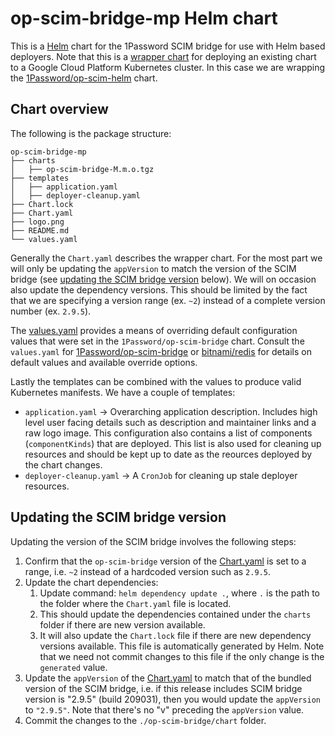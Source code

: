 # op-scim-bridge-mp Helm chart

This is a [Helm](https://helm.sh) chart for the 1Password SCIM bridge for use with Helm based deployers.
Note that this is a [wrapper chart](https://github.com/GoogleCloudPlatform/marketplace-k8s-app-tools/blob/master/docs/building-deployer-helm.md#part-1b-optional-creating-a-wrapper-chart) for deploying an existing chart to a Google Cloud Platform Kubernetes cluster. In this case we are wrapping the [1Password/op-scim-helm](https://github.com/1Password/op-scim-helm) chart.

## Chart overview

The following is the package structure:

```
op-scim-bridge-mp
├── charts
│   ├── op-scim-bridge-M.m.o.tgz
├── templates
│   ├── application.yaml
│   ├── deployer-cleanup.yaml
├── Chart.lock
├── Chart.yaml
├── logo.png
├── README.md
└── values.yaml
```

Generally the `Chart.yaml` describes the wrapper chart. For the most part we will only be updating the `appVersion` to match the version of the SCIM bridge (see [updating the SCIM bridge version](#updating-the-scim-bridge-version) below). We will on occasion also update the dependency versions. This should be limited by the fact that we are specifying a version range (ex. `~2`) instead of a complete version number (ex. `2.9.5`).

The [values.yaml](./values.yaml) provides a means of overriding default configuration values that were set in the `1Password/op-scim-bridge` chart. Consult the `values.yaml` for [1Password/op-scim-bridge](https://github.com/1Password/op-scim-helm/blob/main/charts/op-scim-bridge/values.yaml) or [bitnami/redis](https://github.com/bitnami/charts/tree/master/bitnami/redis) for details on default values and available override options.

Lastly the templates can be combined with the values to produce valid Kubernetes manifests. We have a couple of templates:

- `application.yaml` -> Overarching application description. Includes high level user facing details such as description and maintainer links and a raw logo image. This configuration also contains a list of components (`componentKinds`) that are deployed. This list is also used for cleaning up resources and should be kept up to date as the reources deployed by the chart changes.
- `deployer-cleanup.yaml` -> A `CronJob` for cleaning up stale deployer resources.

## Updating the SCIM bridge version

Updating the version of the SCIM bridge involves the following steps:

1. Confirm that the `op-scim-bridge` version of the [Chart.yaml](./Chart.yaml) is set to a range, i.e. `~2` instead of a hardcoded version such as `2.9.5`.
2. Update the chart dependencies:
    1. Update command: `helm dependency update .`, where `.` is the path to the folder where the `Chart.yaml` file is located.
    2. This should update the dependencies contained under the `charts` folder if there are new version available.
    3. It will also update the `Chart.lock` file if there are new dependency versions available. This file is automatically generated by Helm. Note that we need not commit changes to this file if the only change is the `generated` value.
3. Update the `appVersion` of the [Chart.yaml](./Chart.yaml) to match that of the bundled version of the SCIM bridge, i.e. if this release includes SCIM bridge version is "2.9.5" (build 209031), then you would update the `appVersion` to `"2.9.5"`. Note that there's no "v" preceding the `appVersion` value.
4. Commit the changes to the `./op-scim-bridge/chart` folder.
